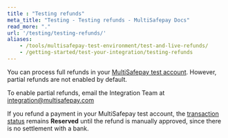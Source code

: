 ```yaml
---
title : "Testing refunds"
meta_title: "Testing - Testing refunds - MultiSafepay Docs"
read_more: "."
url: '/testing/testing-refunds/'
aliases:
    - /tools/multisafepay-test-environment/test-and-live-refunds/
    - /getting-started/test-your-integration/testing-refunds
---
```


You can process full refunds in your [MultiSafepay test account](https://testmerchant.multisafepay.com/). However, partial refunds are not enabled by default. <br>

To enable partial refunds, email the Integration Team at <integration@multisafepay.com>

If you refund a payment in your MultiSafepay test account, the [transaction status](/payments/multisafepay-statuses/) remains **Reserved** until the refund is manually approved, since there is no settlement with a bank.


